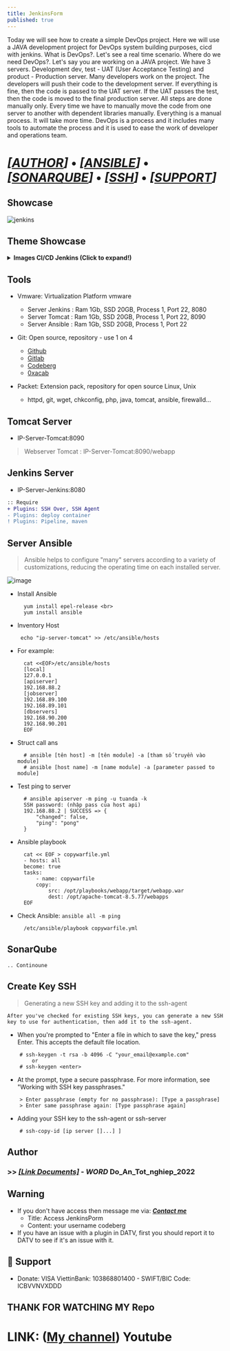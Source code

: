 ```yaml
---
title: JenkinsForm
published: true
---
```


Today we will see how to create a simple DevOps project.
Here we will use a JAVA development project for DevOps system building purposes, cicd with jenkins.
What is DevOps?. Let's see a real time scenario. Where do we need DevOps?. Let's say you are working on a JAVA project.
We have 3 servers. Development dev, test - UAT (User Acceptance Testing) and product - Production server.
Many developers work on the project. The developers will push their code to the development server.
If everything is fine, then the code is passed to the UAT server. If the UAT passes the test, then the code is moved to the final production server.
All steps are done manually only. Every time we have to manually move the code from one server to another with dependent libraries manually.
Everything is a manual process. It will take more time.
DevOps is a process and it includes many tools to automate the process and it is used to ease the work of developer and operations team.

# **_[[AUTHOR](https://datv.nulldoot2k.xyz/JenkinsForm#author)]_** • **_[[ANSIBLE](https://datv.nulldoot2k.xyz/JenkinsForm#server-ansible)]_** • **_[[SONARQUBE](https://datv.nulldoot2k.xyz/JenkinsForm#server-ansible)]_** • **_[[SSH](https://datv.nulldoot2k.xyz/JenkinsForm#create-key-ssh)]_** • **_[[SUPPORT](https://datv.nulldoot2k.xyz/JenkinsForm#gift_heart-support)]_**

## Showcase

![jenkins](https://user-images.githubusercontent.com/83489434/164890400-1c8045ec-c34e-4061-b989-0be4442ec937.png)

## Theme Showcase

<details><summary> <b>Images CI/CD Jenkins (Click to expand!)</b></summary>
<h3>Jenkins CI/CD Ansible Tomcat</h3>

![DEMO1](https://user-images.githubusercontent.com/83489434/164889628-2bed0230-42e6-4e80-beb6-5464a2184c58.png)

<h3>Jenkins CI/CD Pipelines Tomcat</h3>

![DEMO2](https://user-images.githubusercontent.com/83489434/164889770-ad8b2dc7-82f1-482d-8f84-12db0e7ceb5a.png)

</details>

## Tools

- Vmware: Virtualization Platform vmware

  - Server Jenkins : Ram 1Gb, SSD 20GB, Process 1, Port 22, 8080
  - Server Tomcat : Ram 1Gb, SSD 20GB, Process 1, Port 22, 8090
  - Server Ansible : Ram 1Gb, SSD 20GB, Process 1, Port 22

- Git: Open source, repository - use 1 on 4

  - [Github](https://github.com)
  - [Gitlab](https://gitlab.com)
  - [Codeberg](https://codeberg.org)
  - [0xacab](https://about.0xacab.org)

- Packet: Extension pack, repository for open source Linux, Unix
  - httpd, git, wget, chkconfig, php, java, tomcat, ansible, firewalld…

## Tomcat Server

- IP-Server-Tomcat:8090

> Webserver Tomcat : IP-Server-Tomcat:8090/webapp

## Jenkins Server

- IP-Server-Jenkins:8080

```diff
:: Require
+ Plugins: SSH Over, SSH Agent
- Plugins: deploy container
! Plugins: Pipeline, maven
```

## Server Ansible

> Ansible helps to configure "many" servers according to a variety of customizations, reducing the operating time on each installed server.

![image](https://user-images.githubusercontent.com/83489434/165114820-b2a9c53e-4118-4841-9dbd-61ffc5c5a21d.png)

- Install Ansible

        yum install epel-release <br>
        yum install ansible

- Inventory Host

       echo "ip-server-tomcat" >> /etc/ansible/hosts

- For example:

        cat <<EOF>/etc/ansible/hosts
        [local]
        127.0.0.1
        [apiserver]
        192.168.88.2
        [jobserver]
        192.168.89.100
        192.168.89.101
        [dbservers]
        192.168.90.200
        192.168.90.201
        EOF

- Struct call ans

        # ansible [tên host] -m [tên module] -a [tham số truyền vào module]
        # ansible [host name] -m [name module] -a [parameter passed to module]

- Test ping to server

        # ansible apiserver -m ping -u tuanda -k
        SSH password: (nhập pass của host api)
        192.168.88.2 | SUCCESS => {
            "changed": false,
            "ping": "pong"
        }

- Ansible playbook

        cat << EOF > copywarfile.yml
        - hosts: all
        become: true
        tasks:
            - name: copywarfile
            copy:
                src: /opt/playbooks/webapp/target/webapp.war
                dest: /opt/apache-tomcat-8.5.77/webapps
        EOF

- Check Ansible: `ansible all -m ping`

        /etc/ansible/playbook copywarfile.yml

## SonarQube

    .. Continoune

## Create Key SSH

> Generating a new SSH key and adding it to the ssh-agent

    After you've checked for existing SSH keys, you can generate a new SSH key to use for authentication, then add it to the ssh-agent.

- When you're prompted to "Enter a file in which to save the key," press Enter. This accepts the default file location.

```
    # ssh-keygen -t rsa -b 4096 -C "your_email@example.com"
        or
    # ssh-keygen <enter>
```

- At the prompt, type a secure passphrase. For more information, see "Working with SSH key passphrases."

```
    > Enter passphrase (empty for no passphrase): [Type a passphrase]
    > Enter same passphrase again: [Type passphrase again]
```

- Adding your SSH key to the ssh-agent or ssh-server

```
    # ssh-copy-id [ip server []...] ]
```

## Author

### **>>** **_[[Link Documents]](https://codeberg.org/nulldoot2k/Do_An_Tot_nghiep_2022)_** - **_WORD_** Do_An_Tot_nghiep_2022

## Warning

- If you don't have access then message me via: **_[Contact me](mailto:nulldoot2k@proton.me)_**
  - Title: Access JenkinsPorm
  - Content: your username codeberg
- If you have an issue with a plugin in DATV, first you should report it to DATV to see if it's an issue with it.

## :gift_heart: Support

- Donate: VISA ViettinBank: 103868801400 - SWIFT/BIC Code: ICBVVNVXDDD

## THANK FOR WATCHING MY Repo

# LINK: (**[My channel](https://www.youtube.com/c/nulldoot)**) Youtube
